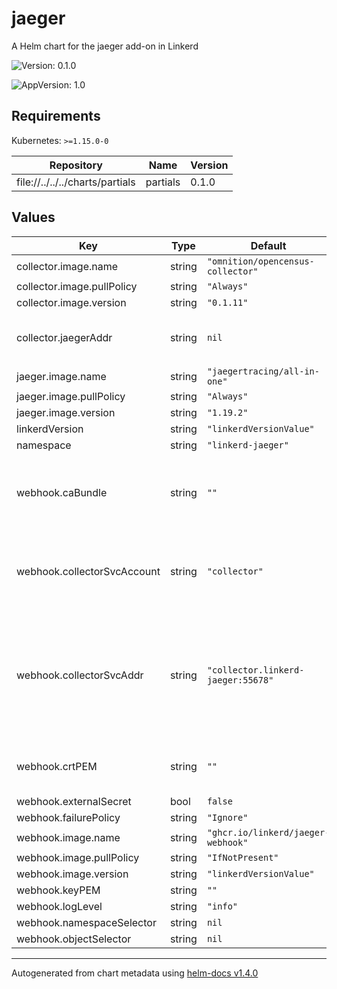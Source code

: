 # jaeger

A Helm chart for the jaeger add-on in Linkerd

![Version: 0.1.0](https://img.shields.io/badge/Version-0.1.0-informational?style=flat-square)

![AppVersion: 1.0](https://img.shields.io/badge/AppVersion-1.0-informational?style=flat-square)

## Requirements

Kubernetes: `>=1.15.0-0`

| Repository | Name | Version |
|------------|------|---------|
| file://../../../charts/partials | partials | 0.1.0 |

## Values

| Key | Type | Default | Description |
|-----|------|---------|-------------|
| collector.image.name | string | `"omnition/opencensus-collector"` |  |
| collector.image.pullPolicy | string | `"Always"` |  |
| collector.image.version | string | `"0.1.11"` |  |
| collector.jaegerAddr | string | `nil` | address of the jaeger backend to send traces to |
| jaeger.image.name | string | `"jaegertracing/all-in-one"` |  |
| jaeger.image.pullPolicy | string | `"Always"` |  |
| jaeger.image.version | string | `"1.19.2"` |  |
| linkerdVersion | string | `"linkerdVersionValue"` |  |
| namespace | string | `"linkerd-jaeger"` |  |
| webhook.caBundle | string | `""` | if empty, Helm will auto-generate this field, unless externalSecret is set to true. |
| webhook.collectorSvcAccount | string | `"collector"` | service account associated with the collector instance |
| webhook.collectorSvcAddr | string | `"collector.linkerd-jaeger:55678"` | collector service address for the proxies to send trace data. Points by default to the the linkerd-jaeger collector |
| webhook.crtPEM | string | `""` | if empty, Helm will auto-generate these fields |
| webhook.externalSecret | bool | `false` |  |
| webhook.failurePolicy | string | `"Ignore"` |  |
| webhook.image.name | string | `"ghcr.io/linkerd/jaeger-webhook"` |  |
| webhook.image.pullPolicy | string | `"IfNotPresent"` |  |
| webhook.image.version | string | `"linkerdVersionValue"` |  |
| webhook.keyPEM | string | `""` |  |
| webhook.logLevel | string | `"info"` |  |
| webhook.namespaceSelector | string | `nil` |  |
| webhook.objectSelector | string | `nil` |  |

----------------------------------------------
Autogenerated from chart metadata using [helm-docs v1.4.0](https://github.com/norwoodj/helm-docs/releases/v1.4.0)
